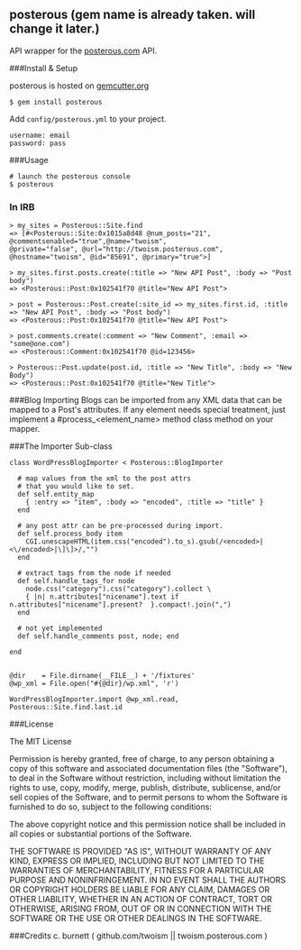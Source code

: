 posterous (gem name is already taken. will change it later.)
---------
API wrapper for the [posterous.com](http://posterous.com/api "Posterous API") API.


###Install & Setup

posterous is hosted on [gemcutter.org](http://gemcutter.org)

    $ gem install posterous

Add `config/posterous.yml` to your project.
 
    username: email
    password: pass  
    
    
###Usage
    
    # launch the posterous console
    $ posterous
    
### In IRB

    > my_sites = Posterous::Site.find
    => [#<Posterous::Site:0x1015a8d48 @num_posts="21", @commentsenabled="true",@name="twoism", 
    @private="false", @url="http://twoism.posterous.com", @hostname="twoism", @id="85691", @primary="true">]
      
    > my_sites.first.posts.create(:title => "New API Post", :body => "Post body")
    => <Posterous::Post:0x102541f70 @title="New API Post">
      
    > post = Posterous::Post.create(:site_id => my_sites.first.id, :title => "New API Post", :body => "Post body")
    => <Posterous::Post:0x102541f70 @title="New API Post">
    
    > post.comments.create(:comment => "New Comment", :email => "some@one.com")
    => <Posterous::Comment:0x102541f70 @id=123456>
    
    > Posterous::Post.update(post.id, :title => "New Title", :body => "New Body")
    => <Posterous::Post:0x102541f70 @title="New Title">
    
###Blog Importing
Blogs can be imported from any XML data that can be mapped to a Post's attributes. If any element needs special treatment, just implement
a #process_<element_name> method class method on your mapper.

###The Importer Sub-class
    
    class WordPressBlogImporter < Posterous::BlogImporter
      
      # map values from the xml to the post attrs 
      # that you would like to set.
      def self.entity_map
        { :entry => "item", :body => "encoded", :title => "title" }
      end
      
      # any post attr can be pre-processed during import.
      def self.process_body item
        CGI.unescapeHTML(item.css("encoded").to_s).gsub(/<encoded>|<\/encoded>|\]\]>/,"")
      end

      # extract tags from the node if needed
      def self.handle_tags_for node
        node.css("category").css("category").collect \
        { |n| n.attributes["nicename"].text if n.attributes["nicename"].present?  }.compact!.join(",")
      end
      
      # not yet implemented
      def self.handle_comments post, node; end

    end
    
    
    @dir    = File.dirname(__FILE__) + '/fixtures'
    @wp_xml = File.open("#{@dir}/wp.xml", 'r')
    
    WordPressBlogImporter.import @wp_xml.read, Posterous::Site.find.last.id

###License

The MIT License

Permission is hereby granted, free of charge, to any person obtaining a copy
of this software and associated documentation files (the "Software"), to deal
in the Software without restriction, including without limitation the rights
to use, copy, modify, merge, publish, distribute, sublicense, and/or sell
copies of the Software, and to permit persons to whom the Software is
furnished to do so, subject to the following conditions:

The above copyright notice and this permission notice shall be included in
all copies or substantial portions of the Software.

THE SOFTWARE IS PROVIDED "AS IS", WITHOUT WARRANTY OF ANY KIND, EXPRESS OR
IMPLIED, INCLUDING BUT NOT LIMITED TO THE WARRANTIES OF MERCHANTABILITY,
FITNESS FOR A PARTICULAR PURPOSE AND NONINFRINGEMENT. IN NO EVENT SHALL THE
AUTHORS OR COPYRIGHT HOLDERS BE LIABLE FOR ANY CLAIM, DAMAGES OR OTHER
LIABILITY, WHETHER IN AN ACTION OF CONTRACT, TORT OR OTHERWISE, ARISING FROM,
OUT OF OR IN CONNECTION WITH THE SOFTWARE OR THE USE OR OTHER DEALINGS IN
THE SOFTWARE.


###Credits
c. burnett ( github.com/twoism || twoism.posterous.com )







